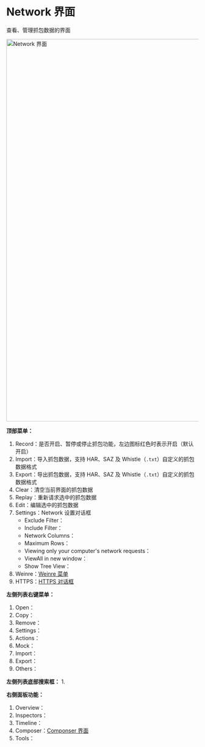 # Network 界面

查看、管理抓包数据的界面

<img src="/img/network.png" alt="Network 界面" width="1000" />


**顶部菜单：**
1. Record：是否开启、暂停或停止抓包功能，左边图标红色时表示开启（默认开启）
2. Import：导入抓包数据，支持 HAR、SAZ 及 Whistle（`.txt`）自定义的抓包数据格式
3. Export：导出抓包数据，支持 HAR、SAZ 及 Whistle（`.txt`）自定义的抓包数据格式
4. Clear：清空当前界面的抓包数据
5. Replay：重新请求选中的抓包数据
6. Edit：编辑选中的抓包数据
7. Settings：Network 设置对话框
   - Exclude Filter：
   - Include Filter：
   - Network Columns：
   - Maximum Rows：
   - Viewing only your computer's network requests：
   - ViewAll in new window：
   - Show Tree View：
8. Weinre：[Weinre 菜单](/docs/gui/https)
9. HTTPS：[HTTPS 对话框](/docs/gui/https)

**左侧列表右键菜单：**
1. Open：
2. Copy：
3. Remove：
4. Settings：
5. Actions：
6. Mock：
7. Import：
8. Export：
9. Others：

**左侧列表底部搜索框：**
1. 

**右侧面板功能：**
1. Overview：
2. Inspectors：
3. Timeline：
4. Composer：[Componser 界面](/docs/gui/https)
5. Tools：
